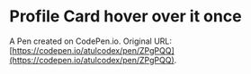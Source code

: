 # Profile Card hover over it once

A Pen created on CodePen.io. Original URL: [https://codepen.io/atulcodex/pen/ZPgPQQ](https://codepen.io/atulcodex/pen/ZPgPQQ).

